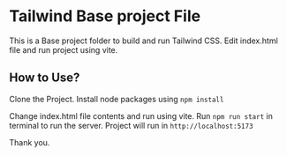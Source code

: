 # Tailwind Base project File
This is a Base project folder to build and run Tailwind CSS. Edit index.html file and run project using vite.

## How to Use?

Clone the Project.
Install node packages using `npm install`

Change index.html file contents and run using vite.
Run `npm run start` in terminal to run the server.
Project will run in `http://localhost:5173`

Thank you.
